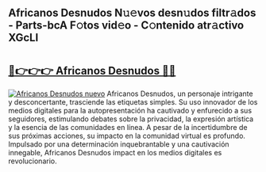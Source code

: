 ## Africanos Desnudos N𝚞𝚎vos desn𝚞dos filtr𝚊dos - Parts-bcA F𝚘tos vid𝚎o - C𝚘ntenido atr𝚊ctivo XGcLl

# <h2><a href="http://mbbyuhc.tromn.icu/?c=Africanos+Desnudos">🔗👉👉👉 Africanos Desnudos 🔗🔗</a></h2>

[![Africanos Desnudos nuevo](https://i.imgur.com/pEAQMta.gif)](http://mbbyuhc.tromn.icu/?c=Africanos+Desnudos)
Africanos Desnudos, un personaje intrigante y desconcertante, trasciende las etiquetas simples. Su uso innovador de los medios digitales para la autopresentación ha cautivado y enfurecido a sus seguidores, estimulando debates sobre la privacidad, la expresión artística y la esencia de las comunidades en línea. A pesar de la incertidumbre de sus próximas acciones, su impacto en la comunidad virtual es profundo. Impulsado por una determinación inquebrantable y una cautivación innegable, Africanos Desnudos impact en los medios digitales es revolucionario.
